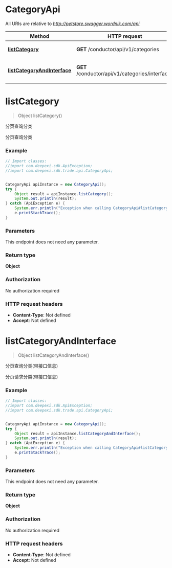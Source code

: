 # CategoryApi

All URIs are relative to *http://petstore.swagger.wordnik.com/api*

Method | HTTP request | Description
------------- | ------------- | -------------
[**listCategory**](CategoryApi.md#listCategory) | **GET** /conductor/api/v1/categories | 分页查询分类
[**listCategoryAndInterface**](CategoryApi.md#listCategoryAndInterface) | **GET** /conductor/api/v1/categories/interfaces | 分页查询分类(带接口信息)


<a name="listCategory"></a>
# **listCategory**
> Object listCategory()

分页查询分类

分页查询分类

### Example
```java
// Import classes:
//import com.deepexi.sdk.ApiException;
//import com.deepexi.sdk.trade.api.CategoryApi;


CategoryApi apiInstance = new CategoryApi();
try {
    Object result = apiInstance.listCategory();
    System.out.println(result);
} catch (ApiException e) {
    System.err.println("Exception when calling CategoryApi#listCategory");
    e.printStackTrace();
}
```

### Parameters
This endpoint does not need any parameter.

### Return type

**Object**

### Authorization

No authorization required

### HTTP request headers

 - **Content-Type**: Not defined
 - **Accept**: Not defined

<a name="listCategoryAndInterface"></a>
# **listCategoryAndInterface**
> Object listCategoryAndInterface()

分页查询分类(带接口信息)

分页请求分类(带接口信息)

### Example
```java
// Import classes:
//import com.deepexi.sdk.ApiException;
//import com.deepexi.sdk.trade.api.CategoryApi;


CategoryApi apiInstance = new CategoryApi();
try {
    Object result = apiInstance.listCategoryAndInterface();
    System.out.println(result);
} catch (ApiException e) {
    System.err.println("Exception when calling CategoryApi#listCategoryAndInterface");
    e.printStackTrace();
}
```

### Parameters
This endpoint does not need any parameter.

### Return type

**Object**

### Authorization

No authorization required

### HTTP request headers

 - **Content-Type**: Not defined
 - **Accept**: Not defined

